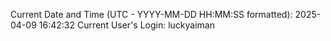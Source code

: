Current Date and Time (UTC - YYYY-MM-DD HH:MM:SS formatted): 2025-04-09 16:42:32
Current User's Login: luckyaiman
